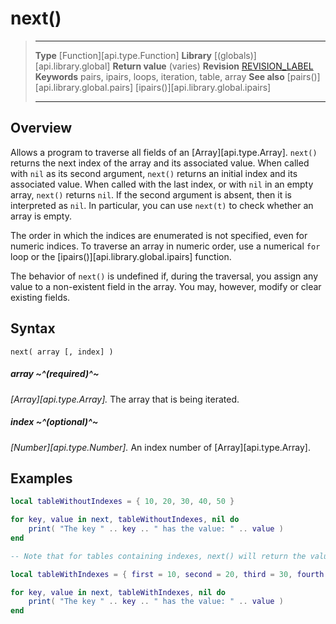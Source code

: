 # next()

> --------------------- ------------------------------------------------------------------------------------------
> __Type__              [Function][api.type.Function]
> __Library__           [(globals)][api.library.global]
> __Return value__      (varies)
> __Revision__          [REVISION_LABEL](REVISION_URL)
> __Keywords__          pairs, ipairs, loops, iteration, table, array
> __See also__          [pairs()][api.library.global.pairs]
>								[ipairs()][api.library.global.ipairs]
> --------------------- ------------------------------------------------------------------------------------------


## Overview

Allows a program to traverse all fields of an [Array][api.type.Array]. `next()` returns the next index of the array and its associated value. When called with `nil` as its second argument, `next()` returns an initial index and its associated value. When called with the last index, or with `nil` in an empty array, `next()` returns `nil`. If the second argument is absent, then it is interpreted as `nil`. In particular, you can use `next(t)` to check whether an array is empty.

The order in which the indices are enumerated is not specified, even for numeric indices. To traverse an array in numeric order, use a numerical `for` loop or the [ipairs()][api.library.global.ipairs] function.

The behavior of `next()` is undefined if, during the traversal, you assign any value to a <nobr>non-existent</nobr> field in the array. You may, however, modify or clear existing fields.


## Syntax

	next( array [, index] )

##### array ~^(required)^~
_[Array][api.type.Array]._ The array that is being iterated.

##### index ~^(optional)^~
_[Number][api.type.Number]._ An index number of [Array][api.type.Array].


## Examples

`````lua
local tableWithoutIndexes = { 10, 20, 30, 40, 50 }

for key, value in next, tableWithoutIndexes, nil do
	print( "The key " .. key .. " has the value: " .. value )
end
`````

`````lua
-- Note that for tables containing indexes, next() will return the values in an arbitrary order

local tableWithIndexes = { first = 10, second = 20, third = 30, fourth = 40, fifth = 50 }

for key, value in next, tableWithIndexes, nil do
	print( "The key " .. key .. " has the value: " .. value )
end
`````
